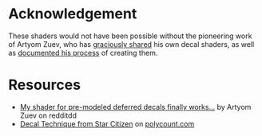 # Acknowledgement 

These shaders would not have been possible without the pioneering work of Artyom Zuev, who has [graciously shared](https://bitbucket.org/bac9/shading/overview) his own decal shaders,
as well as [documented his process](https://forum.unity3d.com/threads/how-do-i-write-a-normal-decal-shader-using-a-newly-added-unity-5-2-finalgbuffer-modifier.356644/) of creating them.

# Resources

* [My shader for pre-modeled deferred decals finally works...](https://www.reddit.com/r/Unity3D/comments/3mtox7/my_shader_for_premodeled_deferred_decals_finally/) by Artyom Zuev on redditdd
* [Decal Technique from Star Citizen](http://polycount.com/discussion/155894/decal-technique-from-star-citizen#latest) on [polycount.com](polycount.com)
